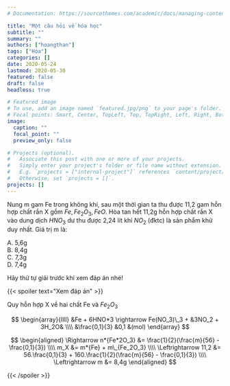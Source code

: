 ```yaml
---
# Documentation: https://sourcethemes.com/academic/docs/managing-content/

title: "Một câu hỏi về hóa học"
subtitle: ""
summary: ""
authors: ["hoangthan"]
tags: ["Hóa"]
categories: []
date: 2020-05-24
lastmod: 2020-05-30
featured: false
draft: false
headless: true

# Featured image
# To use, add an image named `featured.jpg/png` to your page's folder.
# Focal points: Smart, Center, TopLeft, Top, TopRight, Left, Right, BottomLeft, Bottom, BottomRight.
image:
  caption: ""
  focal_point: ""
  preview_only: false

# Projects (optional).
#   Associate this post with one or more of your projects.
#   Simply enter your project's folder or file name without extension.
#   E.g. `projects = ["internal-project"]` references `content/project/deep-learning/index.md`.
#   Otherwise, set `projects = []`.
projects: []
---
```


Nung m gam Fe trong không khí, sau một thời gian ta thu được 11,2 gam hỗn hợp chất rắn X gồm $Fe, Fe_2O_3, FeO$. Hòa tan hết 11,2g hỗn hợp chất rắn X vào dung dịch $HNO_3$ dư thu được 2,24 lít khí $NO_2$ (đktc) là sản phẩm khử duy nhất. Giá trị m là:

A. 5,6g  
B. 8,4g  
C. 7,3g  
D. 7,4g

Hãy thử tự giải trước khi xem đáp án nhé!

{{< spoiler text="Xem đáp án" >}}

Quy hỗn hợp X về hai chất Fe và $Fe_2O_3$

$$
\begin{array}{llll}
&Fe + 6HNO*3 \rightarrow Fe(NO_3)\_3 + &3NO_2 + 3H_2O& \\\\
&\frac{0,1}{3} &0,1 &(mol)
\end{array}
$$

$$
\begin{aligned}
\Rightarrow n*{Fe*2O_3} &= \frac{1}{2}(\frac{m}{56} - \frac{0,1}{3}) \\\\
m_X &= m*{Fe} + m\_{Fe_2O_3} \\\\
\Leftrightarrow 11,2 &= 56.\frac{0,1}{3} + 160.\frac{1}{2}(\frac{m}{56} - \frac{0,1}{3}) \\\\
\Leftrightarrow m &= 8,4g
\end{aligned}
$$

{{< /spoiler >}}

